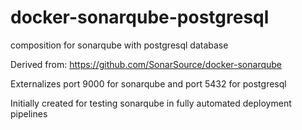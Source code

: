 # docker-sonarqube-postgresql

composition for sonarqube with postgresql database

Derived from: <https://github.com/SonarSource/docker-sonarqube>

Externalizes port 9000 for sonarqube and port 5432 for postgresql

Initially created for testing sonarqube in fully automated deployment pipelines
